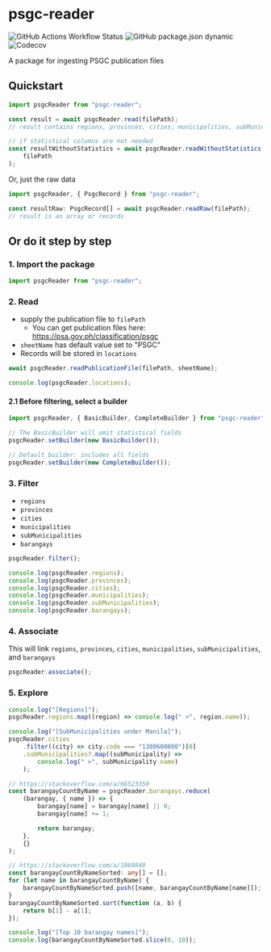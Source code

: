 # psgc-reader

![GitHub Actions Workflow Status](https://img.shields.io/github/actions/workflow/status/johnreybacal/psgc-reader/node.js.yml)
![GitHub package.json dynamic](https://img.shields.io/github/package-json/version/johnreybacal/psgc-reader?label=npm&link=https%3A%2F%2Fwww.npmjs.com%2Fpackage%2Fpsgc-reader)
![Codecov](https://img.shields.io/codecov/c/github/johnreybacal/psgc-reader)

A package for ingesting PSGC publication files

## Quickstart

```typescript
import psgcReader from "psgc-reader";

const result = await psgcReader.read(filePath);
// result contains regions, provinces, cities, municipalities, subMunicipalities, and barangays that are associated with each other

// if statistical columns are not needed
const resultWithoutStatistics = await psgcReader.readWithoutStatistics(
    filePath
);
```

Or, just the raw data

```typescript
import psgcReader, { PsgcRecord } from "psgc-reader";

const resultRaw: PsgcRecord[] = await psgcReader.readRaw(filePath);
// result is an array or records
```

## Or do it step by step

### 1. Import the package

```typescript
import psgcReader from "psgc-reader";
```

### 2. Read

-   supply the publication file to `filePath`
    -   You can get publication files here: https://psa.gov.ph/classification/psgc
-   `sheetName` has default value set to "PSGC"
-   Records will be stored in `locations`

```typescript
await psgcReader.readPublicationFile(filePath, sheetName);

console.log(psgcReader.locations);
```

#### 2.1 Before filtering, select a builder

```typescript
import psgcReader, { BasicBuilder, CompleteBuilder } from "psgc-reader";

// The BasicBuilder will omit statistical fields
psgcReader.setBuilder(new BasicBuilder());

// Default builder: includes all fields
psgcReader.setBuilder(new CompleteBuilder());
```

### 3. Filter

-   `regions`
-   `provinces`
-   `cities`
-   `municipalities`
-   `subMunicipalities`
-   `barangays`

```typescript
psgcReader.filter();

console.log(psgcReader.regions);
console.log(psgcReader.provinces);
console.log(psgcReader.cities);
console.log(psgcReader.municipalities);
console.log(psgcReader.subMunicipalities);
console.log(psgcReader.barangays);
```

### 4. Associate

This will link `regions`, `provinces`, `cities`, `municipalities`, `subMunicipalities`, and `barangays`

```typescript
psgcReader.associate();
```

### 5. Explore

```typescript
console.log("[Regions]");
psgcReader.regions.map((region) => console.log(" >", region.name));

console.log("[SubMunicipalities under Manila]");
psgcReader.cities
    .filter((city) => city.code === "1380600000")[0]
    .subMunicipalities?.map((subMunicipality) =>
        console.log(" >", subMunicipality.name)
    );

// https://stackoverflow.com/a/66523350
const barangayCountByName = psgcReader.barangays.reduce(
    (barangay, { name }) => {
        barangay[name] = barangay[name] || 0;
        barangay[name] += 1;

        return barangay;
    },
    {}
);

// https://stackoverflow.com/a/1069840
const barangayCountByNameSorted: any[] = [];
for (let name in barangayCountByName) {
    barangayCountByNameSorted.push([name, barangayCountByName[name]]);
}
barangayCountByNameSorted.sort(function (a, b) {
    return b[1] - a[1];
});

console.log("[Top 10 barangay names]");
console.log(barangayCountByNameSorted.slice(0, 10));
```
